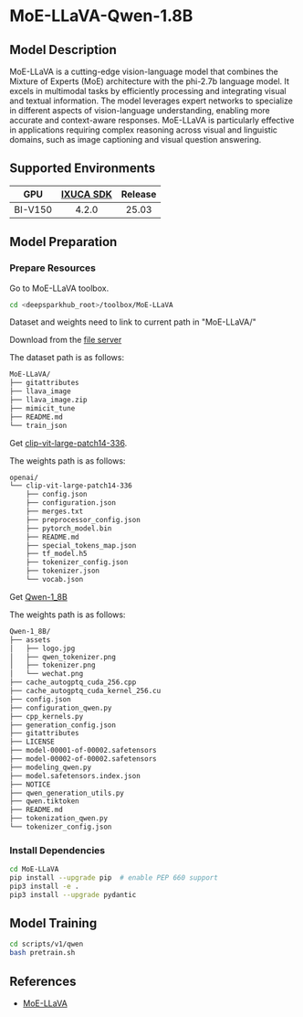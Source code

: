 
# MoE-LLaVA-Qwen-1.8B

## Model Description

MoE-LLaVA is a cutting-edge vision-language model that combines the Mixture of Experts (MoE) architecture with the
phi-2.7b language model. It excels in multimodal tasks by efficiently processing and integrating visual and textual
information. The model leverages expert networks to specialize in different aspects of vision-language understanding,
enabling more accurate and context-aware responses. MoE-LLaVA is particularly effective in applications requiring
complex reasoning across visual and linguistic domains, such as image captioning and visual question answering.

## Supported Environments

| GPU    | [IXUCA SDK](https://gitee.com/deep-spark/deepspark#%E5%A4%A9%E6%95%B0%E6%99%BA%E7%AE%97%E8%BD%AF%E4%BB%B6%E6%A0%88-ixuca) | Release |
| :----: | :----: | :----: |
| BI-V150 | 4.2.0     |  25.03  |

## Model Preparation

### Prepare Resources

Go to MoE-LLaVA toolbox.

```bash
cd <deepsparkhub_root>/toolbox/MoE-LLaVA
```

Dataset and weights need to link to current path in "MoE-LLaVA/"

Download from the [file server](http://files.deepspark.org.cn:880/deepspark)

The dataset path is as follows:

```bash
MoE-LLaVA/
├── gitattributes
├── llava_image
├── llava_image.zip
├── mimicit_tune
├── README.md
└── train_json
```

Get [clip-vit-large-patch14-336](http://files.deepspark.org.cn:880/deepspark/openai/).

The weights path is as follows:

```bash
openai/
└── clip-vit-large-patch14-336
    ├── config.json
    ├── configuration.json
    ├── merges.txt
    ├── preprocessor_config.json
    ├── pytorch_model.bin
    ├── README.md
    ├── special_tokens_map.json
    ├── tf_model.h5
    ├── tokenizer_config.json
    ├── tokenizer.json
    └── vocab.json
```

Get [Qwen-1_8B](http://files.deepspark.org.cn:880/deepspark/Qwen-1_8B)

The weights path is as follows:

```bash
Qwen-1_8B/
├── assets
│   ├── logo.jpg
│   ├── qwen_tokenizer.png
│   ├── tokenizer.png
│   └── wechat.png
├── cache_autogptq_cuda_256.cpp
├── cache_autogptq_cuda_kernel_256.cu
├── config.json
├── configuration_qwen.py
├── cpp_kernels.py
├── generation_config.json
├── gitattributes
├── LICENSE
├── model-00001-of-00002.safetensors
├── model-00002-of-00002.safetensors
├── modeling_qwen.py
├── model.safetensors.index.json
├── NOTICE
├── qwen_generation_utils.py
├── qwen.tiktoken
├── README.md
├── tokenization_qwen.py
└── tokenizer_config.json
```

### Install Dependencies

```bash
cd MoE-LLaVA
pip install --upgrade pip  # enable PEP 660 support
pip3 install -e .
pip3 install --upgrade pydantic
```

## Model Training

```bash
cd scripts/v1/qwen
bash pretrain.sh
```

## References

- [MoE-LLaVA](https://github.com/PKU-YuanGroup/MoE-LLaVA)
